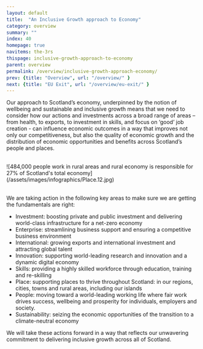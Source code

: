 ```yaml
---
layout: default
title:  "An Inclusive Growth approach to Economy"
category: overview
summary: ""
index: 40
homepage: true
navitems: the-3rs
thispage: inclusive-growth-approach-to-economy
parent: overview
permalink: /overview/inclusive-growth-approach-economy/
prev: {title: "Overview", url: "/overview/" }
next: {title: "EU Exit", url: "/overview/eu-exit/" }
---
```


Our approach to Scotland’s economy, underpinned by the notion of  wellbeing and sustainable and inclusive growth means that we need to consider how our actions and investments across a broad range of areas – from health, to exports, to investment in skills, and focus on ‘good’ job creation - can influence economic outcomes  in a way that improves not only our competitiveness, but also the quality of economic growth and the distribution of economic opportunities and benefits across Scotland’s people and places.   

<br>
![484,000 people work in rural areas and rural economy is responsible for 27% of Scotland's total economy](/assets/images/infographics/Place.12.jpg)
<br><br>

We are taking action in the following key areas to make sure we are getting the fundamentals are right:  

- Investment: boosting private and public investment and delivering world-class infrastructure for a net-zero economy
- Enterprise: streamlining business support and ensuring a competitive business environment
- International: growing exports and international investment and attracting global talent
- Innovation: supporting world-leading research and innovation and a dynamic digital economy
- Skills: providing a highly skilled workforce through education, training and re-skilling
- Place: supporting places to thrive throughout Scotland: in our regions, cities, towns and rural areas, including our islands
- People: moving toward a world-leading working life where fair work drives success, wellbeing and prosperity for individuals, employers and society.
- Sustainability: seizing the economic opportunities of the transition to a climate-neutral economy

We will take these actions forward in a way that reflects our unwavering commitment to delivering inclusive growth across all of Scotland.
